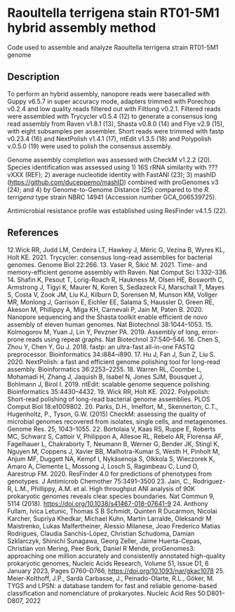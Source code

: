 # Raoultella terrigena stain RT01-5M1 hybrid assembly method
Code used to assemble and analyze Raoultella terrigena strain RT01-5M1 genome

## Description
To perform an hybrid assembly, nanopore reads were basecalled with Guppy v6.5.7 in super accuracy mode, adapters trimmed with Porechop v0.2.4 and low quality reads filtered out with Filtlong v0.2.1. Filtered reads were assembled with Trycycler v0.5.4 (12) to generate a consensus long read assembly from Raven v1.8.1 (13), Shasta v0.8.0 (14) and Flye v2.9 (15), with eight subsamples per assembler. Short reads were trimmed with fastp v0.23.4 (16) and NextPolish v1.4.1 (17), ntEdit v1.3.5 (18) and Polypolish v.0.5.0 (19) were used to polish the consensus assembly.

Genome assembly completion was assessed with CheckM v1.2.2 (20). Species identification was assessed using 1) 16S rRNA similarity with ??? vXXX (REF); 2) average nucleotide identity with FastANI (23); 3) mashID (https://github.com/duceppemo/mashID) combined with proGenomes v3 (24); and 4) by Genome-to-Genome Distance (25) compared to the *R. terrigena* type strain NBRC 14941 (Accession number GCA_006539725).

Antimicrobial resistance profile was established using ResFinder v4.1.5 (22).

## References
12.Wick RR, Judd LM, Cerdeira LT, Hawkey J, Méric G, Vezina B, Wyres KL, Holt KE. 2021. Trycycler: consensus long-read assemblies for bacterial genomes. Genome Biol 22:266.
13. Vaser R, Šikić M. 2021. Time- and memory-efficient genome assembly with Raven. Nat Comput Sci 1:332–336.
14. Shafin K, Pesout T, Lorig-Roach R, Haukness M, Olsen HE, Bosworth C, Armstrong J, Tigyi K, Maurer N, Koren S, Sedlazeck FJ, Marschall T, Mayes S, Costa V, Zook JM, Liu KJ, Kilburn D, Sorensen M, Munson KM, Vollger MR, Monlong J, Garrison E, Eichler EE, Salama S, Haussler D, Green RE, Akeson M, Phillippy A, Miga KH, Carnevali P, Jain M, Paten B. 2020. Nanopore sequencing and the Shasta toolkit enable efficient de novo assembly of eleven human genomes. Nat Biotechnol 38:1044–1053.
15. Kolmogorov M, Yuan J, Lin Y, Pevzner PA. 2019. Assembly of long, error-prone reads using repeat graphs. Nat Biotechnol 37:540–546.
16. Chen S, Zhou Y, Chen Y, Gu J. 2018. fastp: an ultra-fast all-in-one FASTQ preprocessor. Bioinformatics 34:i884–i890.
17. Hu J, Fan J, Sun Z, Liu S. 2020. NextPolish: a fast and efficient genome polishing tool for long-read assembly. Bioinformatics 36:2253–2255.
18. Warren RL, Coombe L, Mohamadi H, Zhang J, Jaquish B, Isabel N, Jones SJM, Bousquet J, Bohlmann J, Birol I. 2019. ntEdit: scalable genome sequence polishing. Bioinformatics 35:4430–4432.
19. Wick RR, Holt KE. 2022. Polypolish: Short-read polishing of long-read bacterial genome assemblies. PLOS Comput Biol 18:e1009802.
20. Parks, D.H., Imelfort, M., Skennerton, C.T., Hugenholtz, P., Tyson, G.W. (2015) CheckM: assessing the quality of microbial genomes recovered from isolates, single cells, and metagenomes. Genome Res. 25, 1043–1055.
22. Bortolaia V, Kaas RS, Ruppe E, Roberts MC, Schwarz S, Cattoir V, Philippon A, Allesoe RL, Rebelo AR, Florensa AF, Fagelhauer L, Chakraborty T, Neumann B, Werner G, Bender JK, Stingl K, Nguyen M, Coppens J, Xavier BB, Malhotra-Kumar S, Westh H, Pinholt M, Anjum MF, Duggett NA, Kempf I, Nykäsenoja S, Olkkola S, Wieczorek K, Amaro A, Clemente L, Mossong J, Losch S, Ragimbeau C, Lund O, Aarestrup FM. 2020. ResFinder 4.0 for predictions of phenotypes from genotypes. J Antimicrob Chemother 75:3491–3500
23. Jain, C., Rodriguez-R, L.M., Phillippy, A.M. et al. High throughput ANI analysis of 90K prokaryotic genomes reveals clear species boundaries. Nat Commun 9, 5114 (2018). https://doi.org/10.1038/s41467-018-07641-9
24. Anthony Fullam, Ivica Letunic, Thomas S B Schmidt, Quinten R Ducarmon, Nicolai Karcher, Supriya Khedkar, Michael Kuhn, Martin Larralde, Oleksandr M Maistrenko, Lukas Malfertheiner, Alessio Milanese, Joao Frederico Matias Rodrigues, Claudia Sanchis-López, Christian Schudoma, Damian Szklarczyk, Shinichi Sunagawa, Georg Zeller, Jaime Huerta-Cepas, Christian von Mering, Peer Bork, Daniel R Mende, proGenomes3: approaching one million accurately and consistently annotated high-quality prokaryotic genomes, Nucleic Acids Research, Volume 51, Issue D1, 6 January 2023, Pages D760–D766, https://doi.org/10.1093/nar/gkac1078
25. Meier-Kolthoff, J.P., Sardà Carbasse, J., Peinado-Olarte, R.L., Göker, M. TYGS and LPSN: a database tandem for fast and reliable genome-based classification and nomenclature of prokaryotes. Nucleic Acid Res 50:D801–D807, 2022


